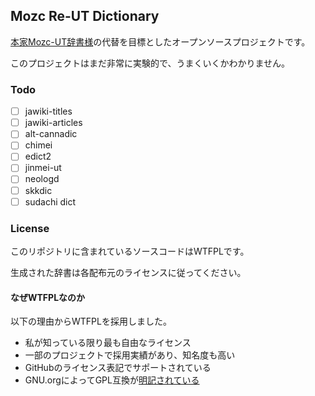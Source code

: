 ## Mozc Re-UT Dictionary

[本家Mozc-UT辞書様](http://linuxplayers.g1.xrea.com/mozc-ut.html)の代替を目標としたオープンソースプロジェクトです。

このプロジェクトはまだ非常に実験的で、うまくいくかわかりません。

### Todo

- [ ] jawiki-titles
- [ ] jawiki-articles
- [ ] alt-cannadic
- [ ] chimei
- [ ] edict2
- [ ] jinmei-ut
- [ ] neologd
- [ ] skkdic
- [ ] sudachi dict

### License

このリポジトリに含まれているソースコードはWTFPLです。

生成された辞書は各配布元のライセンスに従ってください。

#### なぜWTFPLなのか

以下の理由からWTFPLを採用しました。

- 私が知っている限り最も自由なライセンス
- 一部のプロジェクトで採用実績があり、知名度も高い
- GitHubのライセンス表記でサポートされている
- GNU.orgによってGPL互換が[明記されている](https://www.gnu.org/licenses/license-list.html#WTFPL)
